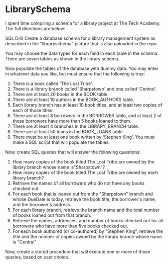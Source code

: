 # LibrarySchema
I spent time compiling a schema for a library project at The Tech Academy. The full directions are below:

SQL Drill
Create a database schema for a library management system as described in the "libraryschema" picture that is also uploaded in the repo. 

You may choose the data types for each field in each table in the schema. There are seven tables as shown in the library schema.

Now populate the tables of the database with dummy data. You may enter in whatever data you like, but must ensure that the following is true:

1. There is a book called 'The Lost Tribe'.
2. There is a library branch called 'Sharpstown' and one called 'Central'.
3. There are at least 20 books in the BOOK table.
4. There are at least 10 authors in the BOOK_AUTHORS table.
5. Each library branch has at least 10 book titles, and at least two copies of each of those titles.
6. There are at least 8 borrowers in the BORROWER table, and at least 2 of those borrowers have more
than 5 books loaned to them.
7. There are at least 4 branches in the LIBRARY_BRANCH table.
8. There are at least 50 loans in the BOOK_LOANS table.
9. There must be at least one book written by 'Stephen King'.
You must make a SQL script that will populate the tables.

Now, create SQL queries that will answer the following questions:

1. How many copies of the book titled The Lost Tribe are owned by the library branch whose name
is"Sharpstown"?
2. How many copies of the book titled The Lost Tribe are owned by each library branch?
3. Retrieve the names of all borrowers who do not have any books checked out.
4.   For   each   book   that   is   loaned   out   from   the   "Sharpstown"   branch   and   whose   DueDate   is   today,
retrieve the book title, the borrower's name, and the borrower's address.
5. For each library branch, retrieve the branch name and the total number of books loaned out from
that branch.
6. Retrieve the names, addresses, and number of books checked out for all borrowers who have more
than five books checked out.
7. For each book authored (or co-authored) by "Stephen King", retrieve the title and the number of
copies owned by the library branch whose name is "Central"

Now, create a stored procedure that will execute one or more of those queries, based on user
choice.


